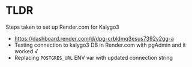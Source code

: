 # TLDR

Steps taken to set up Render.com for Kalygo3

- https://dashboard.render.com/d/dpg-crbldmq3esus7392v2gg-a
- Testing connection to kalygo3 DB in Render.com with pgAdmin and it worked √
- Replacing `POSTGRES_URL` ENV var with updated connection string